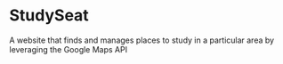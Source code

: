 # StudySeat
A website that finds and manages places to study in a particular area by leveraging the Google Maps API

